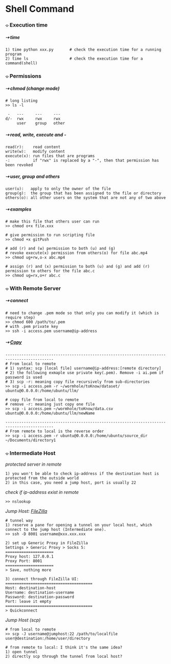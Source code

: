 
# Shell Command

### &#x2314; Execution time
##### &#x21e2; time 
```
1) time python xxx.py       # check the execution time for a running program 
2) time ls                  # check the execution time for a command(shell)
```

### &#x2314; Permissions 

##### &#x21e2; chmod (change mode)
```
# long listing 
>> ls -l

 -   ---     ---     ---
d/-  rwx     rwx     rwx 
     user    group   other
```
##### &#x21e2; read, write, execute and - 
```
read(r):    read content 
write(w):   modify content 
execute(x): run files that are programs 
-:          if "rwx" is replaced by a "-", then that permission has been revoked
```

##### &#x21e2; user, group and others
```
user(u):   apply to only the owner of the file 
group(g):  the group that has been assigned to the file or directory 
others(o): all other users on the system that are not any of two above
```

##### &#x21e2; examples 
```shell
# make this file that others user can run 
>> chmod o+x file.xxx

# give permission to run scripting file 
>> chmod +x gitPush 

# add (r) and (w) permission to both (u) and (g)
# revoke execute(x) permission from others(o) for file abc.mp4
>> chmod ug+rw,o-x abc.mp4 

# assign (r) and (x) permission to both (u) and (g) and add (r) permission to others for the file abc.c
>> chmod ug=rx,o+r abc.c
```

### &#x2314; With Remote Server
##### &#x21e2; connect 
```shell
# need to change .pem mode so that only you can modify it (which is require step)
>> chmod 600 /path/to/.pem
# with .pem private key 
>> ssh -i access.pem username@ip-address
```

##### &#x21e2; [Copy](https://medium.com/srcecde/copy-file-directory-to-from-ec2-using-scp-secure-copy-685c46636399)
```shell
-------------------------------------------------------------------------------------------
# From local to remote 
# 1) syntax: scp [local file] username@ip-address:[remote directory]
# 2) the following exmaple use private key(.pem). Remove -i ai.pem if password is used 
# 3) scp -r: meaning copy file recursively from sub-directories
>> scp -i access.pem -r ~/wormhole/toKnow/dataset/ ubuntu@0.0.0.0:/home/ubuntu/llm/

# copy file from local to remote 
# remove -r: meaning just copy one file 
>> scp -i access.pem ~/wormhole/toKnow/data.csv ubuntu@0.0.0.0:/home/ubuntu/llm/newName

-------------------------------------------------------------------------------------------
# From remote to local is the reverse order 
>> scp -i access.pem -r ubuntu@0.0.0.0:/home/ubuntu/source_dir ~/Documents/directory1
```

### &#x2314; Intermediate Host
*protected server in remote*
```
1) you won't be able to check ip-address if the destination host is protected from the outside world 
2) in this case, you need a jump host, port is usually 22
```
*check if ip-address exist in remote*
```
>> nslookup 
```
*Jump Host: [FileZilla](https://www.unixcloudfusion.in/2016/01/using-filezilla-to-connect-ec2-with.html)*
```
# tunnel way 
1) reserve a pane for opening a tunnel on your local host, which connect to the jump host (Intermediate one). 
>> ssh -D 8001 username@xxx.xxx.xxx

2) set up Generic Proxy in FileZilla
Settings > Generic Proxy > Socks 5: 
=====================
Proxy host: 127.0.0.1 
Proxy Port: 8001 
=====================
> Save, nothing more

3) connect through FileZilla UI: 
======================================
Host: destination-host
Username: destination-username
Password: destination-password 
Port: leave it empty
======================================
> Quickconnect 
```
*Jump Host (scp)*
```
# from local to remote 
>> scp -J username@jumphost:22 /path/to/localfile user@destination:/home/user/directory

# from remote to local: I think it's the same idea?
1) open tunnel 
2) directly scp through the tunnel from local host?
```
